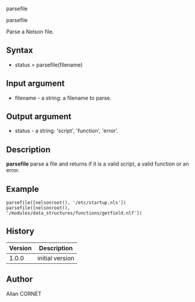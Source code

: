 



parsefile


parsefile

Parse a Nelson file.

## Syntax

- status = parsefile(filename)

## Input argument

 - filename - a string: a filename to parse.

## Output argument

 - status - a string: 'script', 'function', 'error'.

## Description


  <p><b>parsefile</b> parse a file and returns if it is a valid script, a valid function or an error.</p>


## Example

```Nelson
parsefile([nelsonroot(), '/etc/startup.nls'])
parsefile([nelsonroot(), '/modules/data_structures/functions/getfield.nlf'])
```

## History

|Version|Description|
|------|------|
|1.0.0|initial version|


## Author

Allan CORNET



